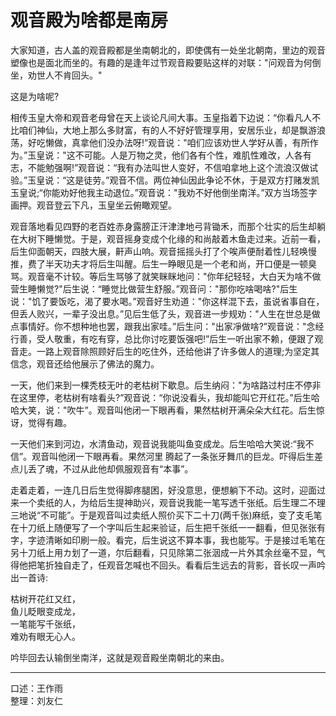 # 观音殿为啥都是南房

大家知道，古人盖的观音殿都是坐南朝北的，即使偶有一处坐北朝南，里边的观音塑像也是面北而坐的。有趣的是逢年过节观音殿要贴这样的对联："问观音为何倒坐，劝世人不肯回头。"

这是为啥呢?

相传玉皇大帝和观音老母曾在天上谈论凡间大事。玉皇指着下边说：“你看凡人不比咱们神仙，大地上那么多财富，有的人不好好管理享用，安居乐业，却是飘游浪荡，好吃懒做，真拿他们没办法呀!”观音说："咱们应该劝世人学好从善，有所作为。”玉皇说："这不可能。人是万物之灵，他们各有个性，难肌性难改，人各有志，不能勉强啊!”观音说：“我有办法叫世人变好，不信咱拿地上这个流浪汉做试验。”玉皇说：“这是徒劳。”观音不信。两位神仙因此争论不休，于是双方打赌发凯玉皇说;“你能劝好他我主动退位。”观音说："我劝不好他倒坐南洋。”双方当场签字画押。观音登云下凡，玉皇坐云俯瞰观望。

观音落地看见四野的老百姓赤身露膀正汗津津地弓背锄禾，而那个壮实的后生却躺在大树下睡懒觉。于是，观音摇身变成个化缘的和尚敲着木鱼走过来。近前一看，后生仰面朝天，四肢大展，鼾声山响。观音摇摇头打了个唉声便耐着性儿轻唤慢推，费了半天功夫才将后生叫醒。后生一睁眼见是一个老和尚，开口便是一顿臭骂。观音毫不计较。等后生骂够了就笑眯眯地问："你年纪轻轻，大白天为啥不做营生睡懒觉?"后生说：“睡觉比做营生舒服。”观音问："那你吃啥喝啥?"后生说："饥了要饭吃，渴了要水喝。”观音好生劝道："你这样混下去，虽说省事自在，但丢人败兴，一辈子没出息。”见后生低了头，观音进一步规劝："人生在世总是做点事情好。你不想种地也罢，跟我出家哇。”后生问："出家凈做啥?”观音说："念经行善，受人敬重，有吃有穿，总比你讨吃要饭强吧!”后生一听出家不赖，便跟了观音走。一路上观音除照顾好后生的吃住外，还给他讲了许多做人的道理;为坚定其信念，观音还给他展示了佛法的魔力。

一天，他们来到一棵秃枝无叶的老枯树下歇息。后生纳闷："为啥路过村庄不停非在这里停，老枯树有啥看头?”观音说：“你说没看头，我却能叫它开红花。”后生哈哈大笑，说："吹牛”。观音叫他闭一下眼再看，果然枯树开满朵朵大红花。后生惊讶，觉得有趣。

一天他们来到河边，水清鱼动，观音说我能叫鱼变成龙。后生哈哈大笑说:“我不信”。观音叫他闭一下眼再看。果然河里
腾起了一条张牙舞爪的巨龙。吓得后生差点儿丢了魂，不过从此他却佩服观音有“本事”。

走着走着，一连几日后生觉得脚疼腿困，好没意思，便想躺下不动。这时，迎面过来一个卖纸的人，为给后生提神助兴，观音说我能一笔写透千张纸。后生理二不理三地说“不可能”。于是观音叫过卖纸人照价买下二十刀(两千张)麻纸，变了支毛笔在十刀纸上随便写了一个字叫后生起来验证，后生把千张纸一一翻看，但见张张有字，字迹清晰如印刷一般。看完，后生说这不算本事，我也能写。于是接过毛笔在另十刀纸上用カ划了一道，尔后翻看，只见除第二张洇成一片外其余丝毫不显，气得他把笔折独自走了，任观音怎喊也不回头。看看后生远去的背影，音长叹一声吟出一首诗:

枯树开花红又红，  
鱼儿眨眼变成龙，  
一笔能写千张纸，  
难劝有眼无心人。

吟毕回去认输倒坐南洋，这就是观音殿坐南朝北的来由。

---

口述：王作雨  
整理：刘友仁